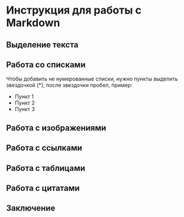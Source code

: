 # Инструкция для работы с Markdown

## Выделение текста

## Работа со списками

Чтобы добавить не нумерованные списки, 
нужно пункты выделить звездочкой (*), после звездочки пробел, пример:
* Пункт 1
* Пункт 2
* Пункт 3
## Работа с изображениями

## Работа с ссылками

## Работа с таблицами

## Работа с цитатами

## Заключение